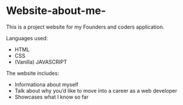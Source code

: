 # Website-about-me-
This is a project website for my Founders and coders application. 

Languages used:
- HTML
- CSS
- (Vanilla) JAVASCRIPT

The website includes:
- Informationa about myself
- Talk about why you’d like to move into a career as a web developer
- Showcases what I know so far
